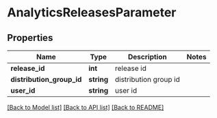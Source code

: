 # AnalyticsReleasesParameter

## Properties
Name | Type | Description | Notes
------------ | ------------- | ------------- | -------------
**release_id** | **int** | release id | 
**distribution_group_id** | **string** | distribution group id | 
**user_id** | **string** | user id | 

[[Back to Model list]](../README.md#documentation-for-models) [[Back to API list]](../README.md#documentation-for-api-endpoints) [[Back to README]](../README.md)


